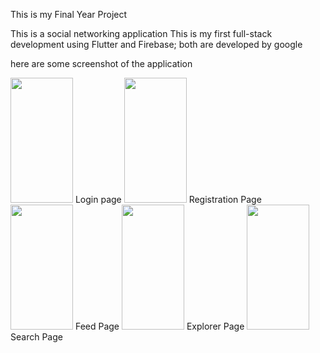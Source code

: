 This is my Final Year Project 

This is a social networking application 
This is my first full-stack development using Flutter and Firebase;
both are developed by google 

here are some screenshot of the application 

<img src="https://github.com/SyedRashad-code/social_app/assets/85114985/d4aa5787-2664-40f5-8b50-0500abe727a4" width="100" height="200">
Login page 

<img src="https://github.com/SyedRashad-code/social_app/assets/85114985/3cc8228f-bbfe-460c-a0be-a200b7bd1c31" width="100" height="200">
Registration Page

<img src="https://github.com/SyedRashad-code/social_app/assets/85114985/b24e1139-6034-43d6-8db5-b6c15da6374e" width="100" height="200">
Feed Page

<img src="https://github.com/SyedRashad-code/social_app/assets/85114985/ce533b10-bc7a-40be-b3ba-83161ff5899e" width="100" height="200">
Explorer Page

<img src="https://github.com/SyedRashad-code/social_app/assets/85114985/2afe6fc7-e11d-416b-ac80-50647985951e" width="100" height="200">
Search Page
